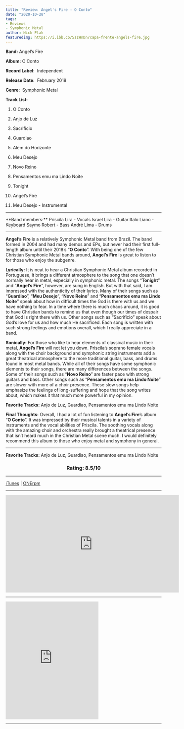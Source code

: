 ```yaml
---
title: "Review: Angel's Fire - O Conto"
date: "2020-10-28"
tags:
- Reviews
- Symphonic Metal
author: Nick Ptak
featuredimg: https://i.ibb.co/5szHnDn/capa-frente-angels-fire.jpg
---
```


**Band:** Angel’s Fire

**Album:** O Conto

**Record Label:**  Independent

**Release Date:**  February 2018

**Genre:**  Symphonic Metal

**Track List:** 
1. O Conto
2. Anjo de Luz 
3. Sacrificio

4. Guardiao   
5. Alem do Horizonte 
6. Meu Desejo  
7. Novo Reino   
8. Pensamentos emu ma Lindo Noite 
9. Tonight 
10. Angel’s Fire
11. Meu Desejo - Instrumental
<hr>
**Band members:**  
Priscila Lira - Vocals  
Israel Lira - Guitar  
Italo Liano - Keyboard  
Saymo Robert - Bass  
André Lima - Drums


<hr>

**Angel’s Fire** is a relatively Symphonic Metal band from Brazil. The band formed in 2004 and had many demos and EPs, but never had their first full-length album until their 2018’s “**O Conto**”. With being one of the few Christian Symphonic Metal bands around, **Angel’s Fire** is great to listen to for those who enjoy the subgenre.

**Lyrically:** It is neat to hear a Christian Symphonic Metal album recorded in Portuguese, it brings a different atmosphere to the song that one doesn’t normally hear in metal, especially in symphonic metal. The songs “**Tonight**” and “**Angel’s Fire**”, however, are sung in English. But with that said, I am impressed with the authenticity of their lyrics. Many of their songs such as “**Guardiao**”, “**Meu Desejo**”, “**Novo Reino**” and “**Pensamentos emu ma Lindo Noite**” speak about how in difficult times the God is there with us and we have nothing to fear. In a time where there is much chaos around, it is good to have Christian bands to remind us that even though our times of despair that God is right there with us. Other songs such as “Sacrificio” speak about God’s love for us and how much He sacrificed. Each song is written with such strong feelings and emotions overall, which I really appreciate in a band.

**Sonically:** For those who like to hear elements of classical music in their metal, **Angel’s Fire** will not let you down. Priscila’s soprano female vocals along with the choir background and symphonic string instruments add a great theatrical atmosphere to the more traditional guitar, bass, and drums found in most metal bands. While all of their songs have some symphonic elements to their songs, there are many differences between the songs. Some of their songs such as “**Novo Reino**” are faster pace with strong guitars and bass. Other songs such as “**Pensamentos emu ma Lindo Noite**” are slower with more of a choir presence. These slow songs help emphasize the feelings of long-suffering and hope that the song writes about, which makes it that much more powerful in my opinion.

**Favorite Tracks:** Anjo de Luz, Guardiao, Pensamentos emu ma Lindo Noite

**Final Thoughts:** Overall, I had a lot of fun listening to **Angel’s Fire**’s album “**O Conto**”. It was impressed by their musical talents in a variety of instruments and the vocal abilities of Priscila. The soothing vocals along with the amazing choir and orchestra really brought a theatrical presence that isn’t heard much in the Christian Metal scene much. I would definitely recommend this album to those who enjoy metal and symphony in general.

<hr>

**Favorite Tracks:** Anjo de Luz, Guardiao, Pensamentos emu ma Lindo Noite


<h3 style="text-align: center">Rating: 8.5/10</h3>

<hr>

[iTunes](https://music.apple.com/ca/album/o-conto/1348813326) | [ONErpm ](https://www.onerpm.com/disco/album&album_number=1729111158)

* * *

<div class="video-container"><iframe src="https://www.youtube.com/embed/https://www.youtube.com/playlist?list=PLiotQ-kAsVcbQ2WDOot_ZYbS7_M6PT1_B" width="560" height="315" frameborder="0"></iframe></div>

* * *

<iframe src="https://open.spotify.com/embed/album/5Y4drDLJwl50TmkhgxRc7i" width="300" height="380" frameborder="0" allowtransparency="true" allow="encrypted-media"></iframe>

* * *
